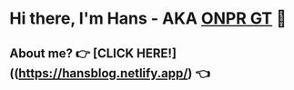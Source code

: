 # Hi there, I'm Hans - AKA [ONPR GT](https://youtube.com/@onprgt5800) 👋
## About me? 👉 [CLICK HERE!]((https://hansblog.netlify.app/) 👈
